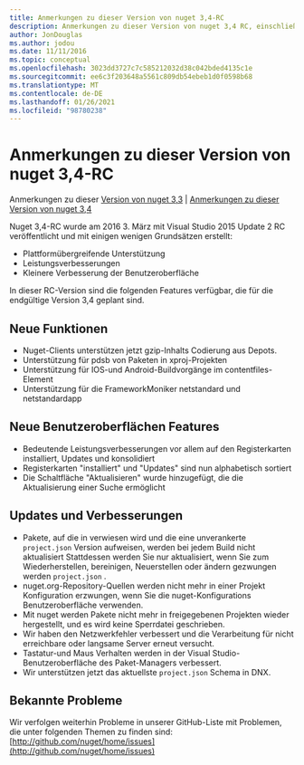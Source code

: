 ```yaml
---
title: Anmerkungen zu dieser Version von nuget 3,4-RC
description: Anmerkungen zu dieser Version von nuget 3,4 RC, einschließlich bekannter Probleme, Fehlerbehebungen, hinzugefügter Features und dcrs.
author: JonDouglas
ms.author: jodou
ms.date: 11/11/2016
ms.topic: conceptual
ms.openlocfilehash: 3023dd3727c7c585212032d38c042bded4135c1e
ms.sourcegitcommit: ee6c3f203648a5561c809db54ebeb1d0f0598b68
ms.translationtype: MT
ms.contentlocale: de-DE
ms.lasthandoff: 01/26/2021
ms.locfileid: "98780238"
---
```

# <a name="nuget-34-rc-release-notes"></a>Anmerkungen zu dieser Version von nuget 3,4-RC

Anmerkungen zu dieser [Version von nuget 3,3](../release-notes/nuget-3.3.md)  |  [Anmerkungen zu dieser Version von nuget 3,4](../release-notes/nuget-3.4.md)

Nuget 3,4-RC wurde am 2016 3. März mit Visual Studio 2015 Update 2 RC veröffentlicht und mit einigen wenigen Grundsätzen erstellt:

* Plattformübergreifende Unterstützung
* Leistungsverbesserungen
* Kleinere Verbesserung der Benutzeroberfläche

In dieser RC-Version sind die folgenden Features verfügbar, die für die endgültige Version 3,4 geplant sind.

## <a name="new-features"></a>Neue Funktionen

* Nuget-Clients unterstützen jetzt gzip-Inhalts Codierung aus Depots.
* Unterstützung für pdsb von Paketen in xproj-Projekten
* Unterstützung für IOS-und Android-Buildvorgänge im contentfiles-Element
* Unterstützung für die FrameworkMoniker netstandard und netstandardapp

## <a name="new-user-interface-features"></a>Neue Benutzeroberflächen Features

* Bedeutende Leistungsverbesserungen vor allem auf den Registerkarten installiert, Updates und konsolidiert
* Registerkarten "installiert" und "Updates" sind nun alphabetisch sortiert
* Die Schaltfläche "Aktualisieren" wurde hinzugefügt, die die Aktualisierung einer Suche ermöglicht

## <a name="updates-and-improvements"></a>Updates und Verbesserungen

* Pakete, auf die in verwiesen wird und die eine unverankerte `project.json` Version aufweisen, werden bei jedem Build nicht aktualisiert Stattdessen werden Sie nur aktualisiert, wenn Sie zum Wiederherstellen, bereinigen, Neuerstellen oder ändern gezwungen werden `project.json` .
* nuget.org-Repository-Quellen werden nicht mehr in einer Projekt Konfiguration erzwungen, wenn Sie die nuget-Konfigurations Benutzeroberfläche verwenden.
* Mit nuget werden Pakete nicht mehr in freigegebenen Projekten wieder hergestellt, und es wird keine Sperrdatei geschrieben.
* Wir haben den Netzwerkfehler verbessert und die Verarbeitung für nicht erreichbare oder langsame Server erneut versucht.
* Tastatur-und Maus Verhalten werden in der Visual Studio-Benutzeroberfläche des Paket-Managers verbessert.
* Wir unterstützen jetzt das aktuellste `project.json` Schema in DNX.

## <a name="known-issues"></a>Bekannte Probleme

Wir verfolgen weiterhin Probleme in unserer GitHub-Liste mit Problemen, die unter folgenden Themen zu finden sind: [http://github.com/nuget/home/issues](http://github.com/nuget/home/issues)